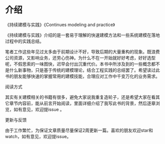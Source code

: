 # 介绍

《持续建模与实践》《Continues modeling and practice》

《持续建模与实践》介绍的是一套易于理解的快速建模方法和一些系统建模在落地过程中的实践总结。

笔者工作这些年见过太多由于前期设计不好，导致后期的大量重构的现象。既浪费公司资源，又影响业务，还劳心伤神。为什么不在一开始就好好考虑，好好选型呢，不假思索的一味图快，迟早会付出沉重代价。本书中所涉及到的一些概念都不是什么新事物，只是基于传统的建模理论，结合工程实践的总结罢了。希望读过此书的朋友能够快速的掌握常用的建模技能，合理应对工作中千变万化的业务需求。

阅读方式

其实有关建模相关的书籍有很多，避免大家说我重复造轮子，还是希望大家在看其它章节内容前，能从前言开始阅读，里面详细介绍了我写此书的背景，然后逐章浏览，如有意见，欢迎提issue 。

更新与反馈

由于工作繁忙，为保证文章质量尽量保证2周更新一篇。喜欢的朋友欢迎star和watch，如有意见，欢迎提issue。





